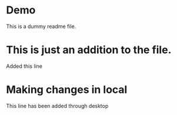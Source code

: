 # Demo

This is a dummy readme file.

# This is just an addition to the file.
Added this line

# Making changes in local  
This line has been added through desktop